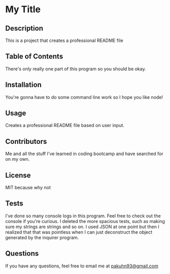 # My Title
## Description
 This is a project that creates a professional README file
## Table of Contents
 There's only really one part of this program so you should be okay.
## Installation
 You're gonna have to do some command line work so I hope you like node!
## Usage
 Creates a professional README file based on user input.
## Contributors
 Me and all the stuff I've learned in coding bootcamp and have searched for on my own.
## License
 MIT because why not
## Tests
I've done so many console logs in this program. Feel free to check out the console if you're curious. I deleted the more spacious tests, such as making sure my strings are strings and so on. I used JSON at one point but then I realized that that was pointless when I can just deconstruct the object generated by the inquirer program.
## Questions
If you have any questions, feel free to email me at pakuhn93@gmail.com
